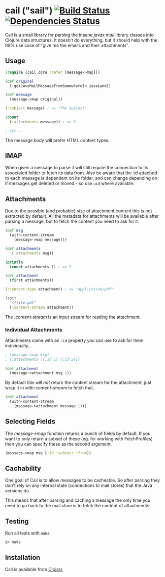# cail ("sail") [![Build Status](https://api.travis-ci.org/rodnaph/cail.png)](http://travis-ci.org/rodnaph/cail) [![Dependencies Status](http://clj-deps.herokuapp.com/github/rodnaph/cail/status.png)](http://clj-deps.herokuapp.com/github/rodnaph/cail)

Cail is a small library for parsing the insane _javax.mail_ library
classes into Clojure data structures.  It doesn't do everything, but
it should help with the 99% use case of "give me the emails and their
attachments".

## Usage

```clojure
(require [cail.core :refer [message->map]])

(def original 
  (.getJavaMailMessageFromSomewhereIn javaLand))

(def message 
  (message->map original))

(:subject message) ; => "The Subject"

(count 
  (:attachments message)) ; => 3

; etc...
```

The message body will prefer HTML content types.

## IMAP

When given a message to parse it will still require the connection
to its associated folder to fetch its data from.  Also be aware that
the _:id_ attached to each message is dependent on its folder, and
can change depending on if messages get deleted or moved - so use `uid`
where available.

## Attachments

Due to the possible (and probable) size of attachment content this
is not extracted by default.  All the metadata for attachments will
be available after parsing a message, but to fetch the content
you need to ask for it.

```clojure
(def msg 
  (with-content-stream
    (message->map message)))

(def attachments 
   (:attachments msg))

(println 
  (count attachments )) ; => 2

(def attachment 
  (first attachments))

(:content-type attachment) ; => "application/pdf"

(spit 
  "~/file.pdf" 
  (:content-stream attachment))
```

The _:content-stream_ is an input stream for reading the attachment.

### Individual Attachments

Attachments come with an `:id` property you can use to ask for them individually...

```clojure
; (message->map msg)
; {:attachments [{:id 1} {:id 2}]}
  
(def attachment 
  (message->attachment msg 1))
```

By default this will *not* return the content stream for the 
attachment, just wrap it in _with-content-stream_ to fetch that.

```clojure
(def attachment
  (with-content-stream
    (message->attachment message 1)))
```

## Selecting Fields

The *message->map* function returns a bunch of fields by default. If you want
to only return a subset of these (eg. for working with FetchProfiles) then you
can specify these as the second argument.

```clojure
(message->map msg [:id :subject :from])
```

## Cachability

One goal of Cail is to allow messages to be cacheable. So after
parsing they don't rely on any internal state (connections to
mail stores) that the Java versions do.

This means that after parsing and caching a message the only time
you need to go back to the mail store is to fetch the content
of attachments.

## Testing

Run all tests with `make`

```
$> make
```

## Installation

Cail is available from [Clojars](https://clojars.org/rodnaph/cail)
